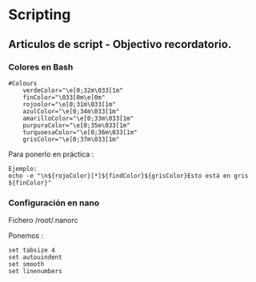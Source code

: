 # Scripting
## Articulos de script - Objectivo recordatorio.

### Colores en Bash
```
#Colours
    verdeColor="\e[0;32m\033[1m"
    finColor="\033[0m\e[0m"
    rojoolor="\e[0;31m\033[1m"
    azulColor="\e[0;34m\033[1m"
    amarilloColor="\e[0;33m\033[1m"
    purpuraColor="\e[0;35m\033[1m"
    turquoesaColor="\e[0;36m\033[1m"
    grisColor="\e[0;37m\033[1m"
```
Para ponerlo en práctica : 
```
Ejemplo:
echo -e "\n${rojoColor}[*]${findColor}${grisColor}Esto está en gris ${finColor}"

```
### Configuración en nano
Fichero /root/.nanorc

Ponemos :
  ```
  set tabsize 4 
  set autouindent
  set smooth
  set linenumbers
  ```


